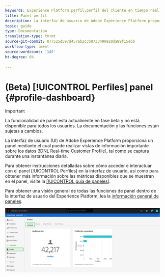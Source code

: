 ```yaml
---
keywords: Experience Platform;perfil;perfil del cliente en tiempo real;interfaz de usuario;IU;personalización;panel de perfil;panel
title: Panel perfil
description: La interfaz de usuario de Adobe Experience Platform proporciona un panel a través del cual puede realizar vistas de información importante sobre los datos de Perfil del cliente en tiempo real.
topic: guide
type: Documentation
translation-type: tm+mt
source-git-commit: 077525d597d457ab2c3b8733490920da89f15ebb
workflow-type: tm+mt
source-wordcount: '145'
ht-degree: 6%

---
```



# (Beta) [!UICONTROL Perfiles] panel {#profile-dashboard}

>[!IMPORTANT]
>
>La funcionalidad de panel está actualmente en fase beta y no está disponible para todos los usuarios. La documentación y las funciones están sujetas a cambios.

La interfaz de usuario (UI) de Adobe Experience Platform proporciona un panel mediante el cual puede realizar vistas de información importante sobre los datos [!DNL Real-time Customer Profile], tal como se captura durante una instantánea diaria.

Para obtener instrucciones detalladas sobre cómo acceder e interactuar con el panel [!UICONTROL Perfiles] en la interfaz de usuario, así como para obtener más información sobre las métricas disponibles que se muestran en el panel, visite la [[!UICONTROL guía de paneles]](../../dashboards/guides/profiles.md).

Para obtener una visión general de todas las funciones de panel dentro de la interfaz de usuario del Experience Platform, lea la [información general de paneles](../../dashboards/home.md).

![](../images/profile-dashboard/dashboard-overview.png)